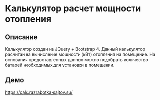 # Калькулятор расчет мощности отопления

## Описание
Калькулятор создан на JQuery + Bootstrap 4. Данный калькулятор расчитан на вычисление мощности (кВт) отопления на помещение. На основании предоставленных данных можно подобрать количество батарей необходимых для установки в помещении.

## Демо

https://calc.razrabotka-sajtov.su/
